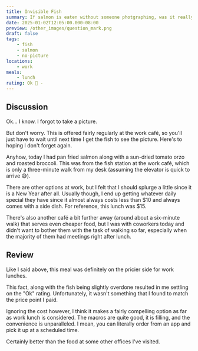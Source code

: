 ```yaml
---
title: Invisible Fish
summary: If salmon is eaten without someone photgraphing, was it really eaten
date: 2025-01-02T12:05:00.000-08:00
preview: /other_images/question_mark.png
draft: false
tags:
    - fish
    - salmon
    - no-picture
locations:
    - work
meals:
    - lunch
rating: Ok 🫤 -
---
```


## Discussion

Ok... I know. I forgot to take a picture.

But don't worry. This is offered fairly regularly at the work café, so you'll
just have to wait until next time I get the fish to see the picture. Here's to
hoping I don't forget again.

Anyhow, today I had pan fried salmon along with a sun-dried tomato orzo and
roasted broccoli. This was from the fish station at the work café, which is only
a three-minute walk from my desk (assuming the elevator is quick to arrive 😅).

There are other options at work, but I felt that I should splurge a little since
it is a New Year after all. Usually though, I end up getting whatever daily
special they have since it almost always costs less than $10 and always comes
with a side dish. For reference, this lunch was $15.

There's also another café a bit further away (around about a 
six-minute walk) that serves even cheaper food, but I was with coworkers today
and didn't want to bother them with the task of walking so far, especially when
the majority of them had meetings right after lunch.

## Review

Like I said above, this meal was definitely on the pricier side for work lunches.

This fact, along with the fish being slightly overdone resulted in me settling
on the "Ok" rating. Unfortunately, it wasn't something that I found to match the
price point I paid.

Ignoring the cost however, I think it makes a fairly compelling option as far as
work lunch is considered. The macros are quite good, it is filling, and the
convenience is unparalleled. I mean, you can literally order from an app and
pick it up at a scheduled time.

Certainly better than the food at some other offices I've visited.